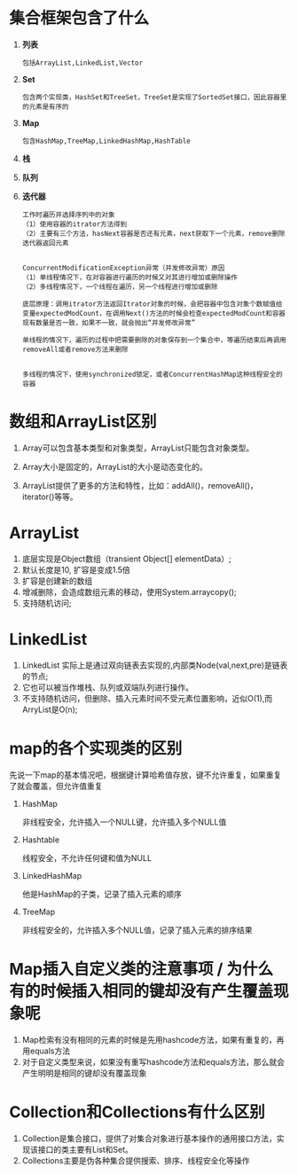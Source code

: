 # 集合框架包含了什么

1. **列表**	

   ```
   包括ArrayList,LinkedList,Vector
   ```

2. **Set**

   ```
   包含两个实现类，HashSet和TreeSet，TreeSet是实现了SortedSet接口，因此容器里的元素是有序的
   ```

3. **Map**

   ```
   包含HashMap,TreeMap,LinkedHashMap,HashTable
   ```

4. **栈**

5. **队列**

6. **迭代器**

   ```
   工作时遍历并选择序列中的对象
   （1）使用容器的itrator方法得到
   （2）主要有三个方法，hasNext容器是否还有元素，next获取下一个元素，remove删除迭代器返回元素
   
   
   ConcurrentModificationException异常（并发修改异常）原因
   （1）单线程情况下，在对容器进行遍历的时候又对其进行增加或删除操作
   （2）多线程情况下，一个线程在遍历，另一个线程进行增加或删除
   
   底层原理：调用itrator方法返回Itrator对象的时候，会把容器中包含对象个数赋值给变量expectedModCount，在调用Next()方法的时候会检查expectedModCount和容器现有数量是否一致，如果不一致，就会抛出“并发修改异常”
   
   单线程的情况下，遍历的过程中把需要删除的对象保存到一个集合中，等遍历结束后再调用removeAll或者remove方法来删除
   
   
   多线程的情况下，使用synchronized锁定，或者ConcurrentHashMap这种线程安全的容器
   ```



# 数组和ArrayList区别

1. Array可以包含基本类型和对象类型，ArrayList只能包含对象类型。

2. Array大小是固定的，ArrayList的大小是动态变化的。

3. ArrayList提供了更多的方法和特性，比如：addAll()，removeAll()，iterator()等等。

   

   

# ArrayList

1. 底层实现是Object数组（transient Object[] elementData）;
2. 默认长度是10, 扩容是变成1.5倍
3. 扩容是创建新的数组
4. 增减删除，会造成数组元素的移动，使用System.arraycopy();
5. 支持随机访问;    



# LinkedList

1. LinkedList 实际上是通过双向链表去实现的,内部类Node(val,next,pre)是链表的节点;
2. 它也可以被当作堆栈、队列或双端队列进行操作。
3. 不支持随机访问，但删除、插入元素时间不受元素位置影响，近似O(1),而ArryList是O(n);







# map的各个实现类的区别

先说一下map的基本情况吧，根据键计算哈希值存放，键不允许重复，如果重复了就会覆盖，但允许值重复



1. HashMap

   非线程安全，允许插入一个NULL键，允许插入多个NULL值

2. Hashtable

   线程安全，不允许任何键和值为NULL

3. LinkedHashMap 

   他是HashMap的子类，记录了插入元素的顺序

4. TreeMap

   非线程安全的，允许插入多个NULL值，记录了插入元素的排序结果

   

# Map插入自定义类的注意事项  / 为什么有的时候插入相同的键却没有产生覆盖现象呢

1. Map检索有没有相同的元素的时候是先用hashcode方法，如果有重复的，再用equals方法
2. 对于自定义类型来说，如果没有重写hashcode方法和equals方法，那么就会产生明明是相同的键却没有覆盖现象







# Collection和Collections有什么区别

1. Collection是集合接口，提供了对集合对象进行基本操作的通用接口方法，实现该接口的类主要有List和Set。
2. Collections主要是伪各种集合提供搜索、排序、线程安全化等操作



   

   

   